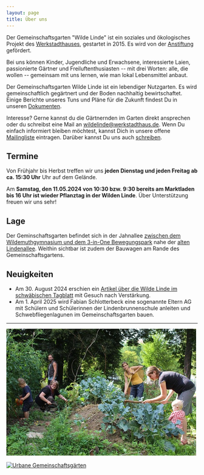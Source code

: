 ```yaml
---
layout: page
title: Über uns 
---
```


Der Gemeinschaftsgarten "Wilde Linde" ist ein soziales und ökologisches Projekt des [Werkstadthauses](https://www.werkstadthaus.de/), gestartet in 2015. Es wird von der [Anstiftung](https://anstiftung.de/) gefördert.

Bei uns können Kinder, Jugendliche und Erwachsene, interessierte Laien, passionierte Gärtner und Freiluftenthusiasten -- mit drei Worten: alle, die wollen -- gemeinsam mit uns lernen, wie man lokal Lebensmittel anbaut.

Der Gemeinschaftsgarten Wilde Linde ist ein lebendiger Nutzgarten. Es wird gemeinschaftlich gegärtnert und der Boden nachhaltig bewirtschaftet. Einige Berichte unseres Tuns und Pläne für die Zukunft findest Du in unseren [Dokumenten](docs).  

Interesse? Gerne kannst du die Gärtnernden im Garten direkt ansprechen oder du schreibst eine Mail an [wildelinde@werkstadthaus.de](mailto:wildelinde@werkstadthaus.de). Wenn Du einfach informiert bleiben möchtest, kannst Dich in unsere offene [Mailingliste](https://lists.posteo.de/listinfo/wilde-linde) eintragen. Darüber kannst Du uns auch [schreiben](mailto:https://lists.posteo.de/listinfo/wilde-linde).

## Termine

Von Frühjahr bis Herbst treffen wir uns **jeden Dienstag und jeden Freitag ab ca. 15:30 Uhr** Uhr auf dem Gelände.

Am **Samstag, den 11.05.2024 von 10:30 bzw. 9:30 bereits am Marktladen bis 16 Uhr ist wieder Pflanztag in der Wilden Linde**. Über Unterstützung freuen wir uns sehr!   

## Lage

Der Geminschaftsgarten befindet sich in der Jahnallee [zwischen dem Wildemuthgymnasium und dem 3-in-One Bewegungspark](https://www.google.de/maps/place/48.515424+9.046746/@48.5154661,9.0471768,212m/data=!3m1!1e3) nahe der [alten Lindenallee](http://www.tuepedia.de/index.php/Alte_Lindenallee). Weithin sichtbar ist zudem der Bauwagen am Rande des Gemeinschaftsgartens.

## Neuigkeiten

- Am 30. August 2024 erschien ein [Artikel über die Wilde Linde im schwäbischen Tagblatt](https://www.tagblatt.de/Nachrichten/Gartenprojekt-in-Tuebinger-Jahnallee-sucht-neue-Mitgaertner-637187.html#UserContentModule) mit Gesuch nach Verstärkung. 
- Am 1. April 2025 wird Fabian Schlotterbeck eine sogenannte Eltern AG mit Schülern und Schülerinnen der Lindenbrunnenschule anleiten und Schwebfliegenlagunen im Gemeinschaftsgarten  bauen. 


---

![Beim Gärtnern](assets/Wilde_Linde-Gemeinschaftsgaertnern_small.jpg "Beim Gärtnern")


[![Urbane Gemeinschaftsg&auml;rten](https://urbane-gaerten.de/images/hilfe/Button_rund.png)](https://urbane-gaerten.de/)

